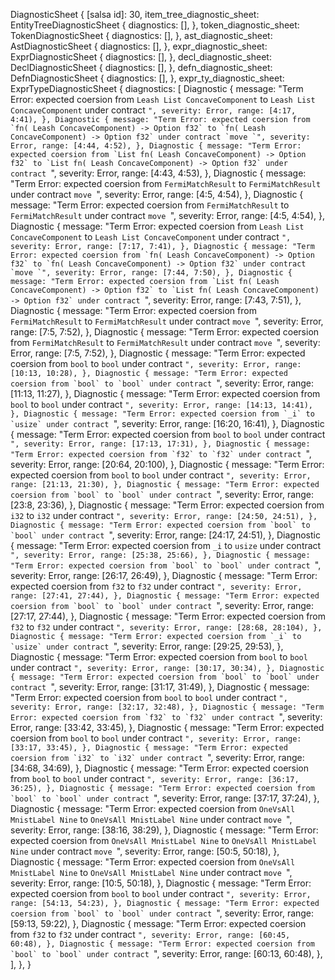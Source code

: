 DiagnosticSheet {
    [salsa id]: 30,
    item_tree_diagnostic_sheet: EntityTreeDiagnosticSheet {
        diagnostics: [],
    },
    token_diagnostic_sheet: TokenDiagnosticSheet {
        diagnostics: [],
    },
    ast_diagnostic_sheet: AstDiagnosticSheet {
        diagnostics: [],
    },
    expr_diagnostic_sheet: ExprDiagnosticSheet {
        diagnostics: [],
    },
    decl_diagnostic_sheet: DeclDiagnosticSheet {
        diagnostics: [],
    },
    defn_diagnostic_sheet: DefnDiagnosticSheet {
        diagnostics: [],
    },
    expr_ty_diagnostic_sheet: ExprTypeDiagnosticSheet {
        diagnostics: [
            Diagnostic {
                message: "Term Error: expected coersion from `Leash List ConcaveComponent` to `Leash List ConcaveComponent` under contract ``",
                severity: Error,
                range: [4:17, 4:41),
            },
            Diagnostic {
                message: "Term Error: expected coersion from `fn( Leash ConcaveComponent) -> Option f32` to `fn( Leash ConcaveComponent) -> Option f32` under contract `move `",
                severity: Error,
                range: [4:44, 4:52),
            },
            Diagnostic {
                message: "Term Error: expected coersion from `List fn( Leash ConcaveComponent) -> Option f32` to `List fn( Leash ConcaveComponent) -> Option f32` under contract ``",
                severity: Error,
                range: [4:43, 4:53),
            },
            Diagnostic {
                message: "Term Error: expected coersion from `FermiMatchResult` to `FermiMatchResult` under contract `move `",
                severity: Error,
                range: [4:5, 4:54),
            },
            Diagnostic {
                message: "Term Error: expected coersion from `FermiMatchResult` to `FermiMatchResult` under contract `move `",
                severity: Error,
                range: [4:5, 4:54),
            },
            Diagnostic {
                message: "Term Error: expected coersion from `Leash List ConcaveComponent` to `Leash List ConcaveComponent` under contract ``",
                severity: Error,
                range: [7:17, 7:41),
            },
            Diagnostic {
                message: "Term Error: expected coersion from `fn( Leash ConcaveComponent) -> Option f32` to `fn( Leash ConcaveComponent) -> Option f32` under contract `move `",
                severity: Error,
                range: [7:44, 7:50),
            },
            Diagnostic {
                message: "Term Error: expected coersion from `List fn( Leash ConcaveComponent) -> Option f32` to `List fn( Leash ConcaveComponent) -> Option f32` under contract ``",
                severity: Error,
                range: [7:43, 7:51),
            },
            Diagnostic {
                message: "Term Error: expected coersion from `FermiMatchResult` to `FermiMatchResult` under contract `move `",
                severity: Error,
                range: [7:5, 7:52),
            },
            Diagnostic {
                message: "Term Error: expected coersion from `FermiMatchResult` to `FermiMatchResult` under contract `move `",
                severity: Error,
                range: [7:5, 7:52),
            },
            Diagnostic {
                message: "Term Error: expected coersion from `bool` to `bool` under contract ``",
                severity: Error,
                range: [10:13, 10:28),
            },
            Diagnostic {
                message: "Term Error: expected coersion from `bool` to `bool` under contract ``",
                severity: Error,
                range: [11:13, 11:27),
            },
            Diagnostic {
                message: "Term Error: expected coersion from `bool` to `bool` under contract ``",
                severity: Error,
                range: [14:13, 14:41),
            },
            Diagnostic {
                message: "Term Error: expected coersion from `_i` to `usize` under contract ``",
                severity: Error,
                range: [16:20, 16:41),
            },
            Diagnostic {
                message: "Term Error: expected coersion from `bool` to `bool` under contract ``",
                severity: Error,
                range: [17:13, 17:31),
            },
            Diagnostic {
                message: "Term Error: expected coersion from `f32` to `f32` under contract ``",
                severity: Error,
                range: [20:64, 20:100),
            },
            Diagnostic {
                message: "Term Error: expected coersion from `bool` to `bool` under contract ``",
                severity: Error,
                range: [21:13, 21:30),
            },
            Diagnostic {
                message: "Term Error: expected coersion from `bool` to `bool` under contract ``",
                severity: Error,
                range: [23:8, 23:36),
            },
            Diagnostic {
                message: "Term Error: expected coersion from `i32` to `i32` under contract ``",
                severity: Error,
                range: [24:50, 24:51),
            },
            Diagnostic {
                message: "Term Error: expected coersion from `bool` to `bool` under contract ``",
                severity: Error,
                range: [24:17, 24:51),
            },
            Diagnostic {
                message: "Term Error: expected coersion from `_i` to `usize` under contract ``",
                severity: Error,
                range: [25:38, 25:66),
            },
            Diagnostic {
                message: "Term Error: expected coersion from `bool` to `bool` under contract ``",
                severity: Error,
                range: [26:17, 26:49),
            },
            Diagnostic {
                message: "Term Error: expected coersion from `f32` to `f32` under contract ``",
                severity: Error,
                range: [27:41, 27:44),
            },
            Diagnostic {
                message: "Term Error: expected coersion from `bool` to `bool` under contract ``",
                severity: Error,
                range: [27:17, 27:44),
            },
            Diagnostic {
                message: "Term Error: expected coersion from `f32` to `f32` under contract ``",
                severity: Error,
                range: [28:68, 28:104),
            },
            Diagnostic {
                message: "Term Error: expected coersion from `_i` to `usize` under contract ``",
                severity: Error,
                range: [29:25, 29:53),
            },
            Diagnostic {
                message: "Term Error: expected coersion from `bool` to `bool` under contract ``",
                severity: Error,
                range: [30:17, 30:34),
            },
            Diagnostic {
                message: "Term Error: expected coersion from `bool` to `bool` under contract ``",
                severity: Error,
                range: [31:17, 31:49),
            },
            Diagnostic {
                message: "Term Error: expected coersion from `bool` to `bool` under contract ``",
                severity: Error,
                range: [32:17, 32:48),
            },
            Diagnostic {
                message: "Term Error: expected coersion from `f32` to `f32` under contract ``",
                severity: Error,
                range: [33:42, 33:45),
            },
            Diagnostic {
                message: "Term Error: expected coersion from `bool` to `bool` under contract ``",
                severity: Error,
                range: [33:17, 33:45),
            },
            Diagnostic {
                message: "Term Error: expected coersion from `i32` to `i32` under contract ``",
                severity: Error,
                range: [34:68, 34:69),
            },
            Diagnostic {
                message: "Term Error: expected coersion from `bool` to `bool` under contract ``",
                severity: Error,
                range: [36:17, 36:25),
            },
            Diagnostic {
                message: "Term Error: expected coersion from `bool` to `bool` under contract ``",
                severity: Error,
                range: [37:17, 37:24),
            },
            Diagnostic {
                message: "Term Error: expected coersion from `OneVsAll MnistLabel Nine` to `OneVsAll MnistLabel Nine` under contract `move `",
                severity: Error,
                range: [38:16, 38:29),
            },
            Diagnostic {
                message: "Term Error: expected coersion from `OneVsAll MnistLabel Nine` to `OneVsAll MnistLabel Nine` under contract `move `",
                severity: Error,
                range: [50:5, 50:18),
            },
            Diagnostic {
                message: "Term Error: expected coersion from `OneVsAll MnistLabel Nine` to `OneVsAll MnistLabel Nine` under contract `move `",
                severity: Error,
                range: [10:5, 50:18),
            },
            Diagnostic {
                message: "Term Error: expected coersion from `bool` to `bool` under contract ``",
                severity: Error,
                range: [54:13, 54:23),
            },
            Diagnostic {
                message: "Term Error: expected coersion from `bool` to `bool` under contract ``",
                severity: Error,
                range: [59:13, 59:22),
            },
            Diagnostic {
                message: "Term Error: expected coersion from `f32` to `f32` under contract ``",
                severity: Error,
                range: [60:45, 60:48),
            },
            Diagnostic {
                message: "Term Error: expected coersion from `bool` to `bool` under contract ``",
                severity: Error,
                range: [60:13, 60:48),
            },
        ],
    },
}